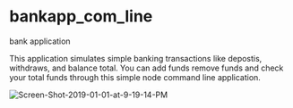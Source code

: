 # bankapp_com_line
bank application 

This application simulates simple banking transactions like depostis, withdraws, and balance total. You can add funds remove funds and check your total funds through this simple node command line application. 

<img src="https://i.ibb.co/bJL1J6X/Screen-Shot-2019-01-01-at-9-19-14-PM.png" alt="Screen-Shot-2019-01-01-at-9-19-14-PM" border="0">
